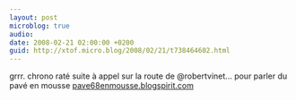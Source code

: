 ```yaml
---
layout: post
microblog: true
audio: 
date: 2008-02-21 02:00:00 +0200
guid: http://xtof.micro.blog/2008/02/21/t738464602.html
---
```

grrr. chrono raté suite à appel sur la route de @robertvinet... pour parler du pavé en mousse [pave68enmousse.blogspirit.com](http://pave68enmousse.blogspirit.com/)
